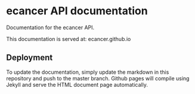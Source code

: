 # ecancer API documentation

Documentation for the ecancer API.

This documentation is served at: ecancer.github.io

## Deployment

To update the documentation, simply update the markdown in this repository and
push to the master branch.  Github pages will compile using Jekyll and serve
the HTML document page automatically.






